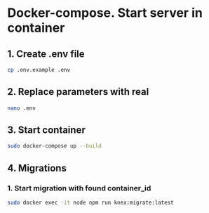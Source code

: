 # Docker-compose. Start server in container

## 1. Create .env file
```bash
cp .env.example .env
```

## 2. Replace parameters with real
```bash
nano .env
```

## 3. Start container
```bash
sudo docker-compose up --build
```

## 4. Migrations
### 1. Start migration with found container_id
```bash
sudo docker exec -it node npm run knex:migrate:latest
```
